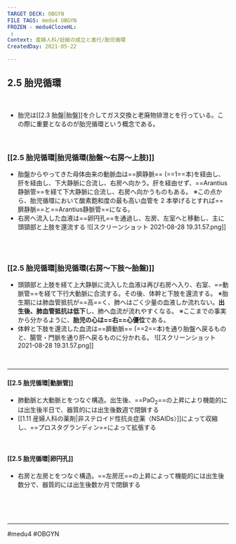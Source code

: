 ```yaml
---
TARGET DECK: OBGYN
FILE TAGS: medu4 OBGYN
FROZEN - medu4ClozeHL:
 : 
Context: 産婦人科/妊娠の成立と進行/胎児循環
CreatedDay: 2021-05-22

---
```


## 2.5 胎児循環


<br>

* 胎児は[[2.3 胎盤|胎盤]]を介してガス交換と老廃物排泄とを行っている。この際に重要となるのが胎児循環という概念である。

<br>


### [[2.5 胎児循環|胎児循環(胎盤〜右房〜上肢)]]
* 胎盤からやってきた母体由来の動脈血は==臍静脈== (==1==本)を経由し、肝を経由し、下大静脈に合流し、右房へ向かう。肝を経由せず、==Arantius 静脈管==を経て下大静脈に合流し、右房へ向かうものもある。
※この点から、胎児循環において酸素飽和度の最も高い血管を 2 本挙げるとすれば==臍静脈==と==Arantius静脈管==になる。
* 右房へ流入した血液は==卵円孔==を通過し、左房、左室へと移動し、主に頭頸部と上肢を還流する
![[スクリーンショット 2021-08-28 19.31.57.png]]
<!--ID: 1621839276098-->


<br>





<br>


### [[2.5 胎児循環|胎児循環(右房〜下肢〜胎盤)]]
* 頭頸部と上肢を経て上大静脈に流入した血液は再び右房へ入り、右室、==動脈管==を経て下行大動脈に合流する。その後、体幹と下肢を還流する。
※胎生期には肺血管抵抗が==高==く、肺へはごく少量の血液しか流れない。**出生後、肺血管抵抗は低下**し、肺へ血流が流れやすくなる。
※ここまでの事実から分かるように、**胎児の心は==右==心優位**である。
* 体幹と下肢を還流した血流は==臍動脈== (==2==本)を通り胎盤へ戻るものと、腸管・門脈を通り肝へ戻るものに分かれる。
![[スクリーンショット 2021-08-28 19.31.57.png]]
<!--ID: 1653828384788-->



<br>

---

#### [[2.5 胎児循環|動脈管]]
* 肺動脈と大動脈とをつなぐ構造。出生後、==PaO<sub>2</sub>==の上昇により機能的には出生後半日で、器質的には出生後数週で閉鎖する
* [[1.11 産婦人科の薬剤|非ステロイド性抗炎症薬〈NSAIDs〉]]によって収縮し、==プロスタグランディン==によって拡張する
<!--ID: 1621839276119-->


<br>

#### [[2.5 胎児循環|卵円孔]]
* 右房と左房とをつなぐ構造。==左房圧==の上昇によって機能的には出生後数分で、器質的には出生後数か月で閉鎖する
<!--ID: 1621839276124-->




<br><br><br>

---
#medu4 #OBGYN 
